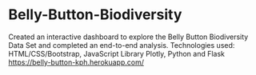 # Belly-Button-Biodiversity
Created an interactive dashboard to explore the Belly Button Biodiversity Data Set and completed an end-to-end analysis. Technologies used: HTML/CSS/Bootstrap, JavaScript Library Plotly, Python and Flask
https://belly-button-kph.herokuapp.com/
